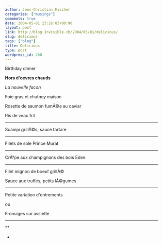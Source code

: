 ```yaml
---
author: Jens-Christian Fischer
categories: ["musings"]
comments: true
date: 2004-05-01 23:26:03+00:00
layout: post
link: http://blog.invisible.ch/2004/05/01/delicious/
slug: delicious
tags: ["blog"]
title: Delicious
type: post
wordpress_id: 268
---
```


Birthday dinner  





**Hors d'oevres chauds**  

_La nouvelle facon_  
  

Foie gras et chutney maison  

Rosette de saumon fumÃ©e au caviar  

Ris de veau frit  
  

***  
  

Scampi grillÃ©s, sauce tartare  
  

***  
  

Filets de sole Prince Murat  
  

***  
  

CrÃªpe aux champignons des bois Eden  
  

***  
  

Filet mignon de boeuf grillÃ©  

Sauce aux truffes, petits lÃ©gumes  
  

***  
  

Petite variation d'entrements  

ou  

Fromages sur assiette  
  

***  

**  

*  


